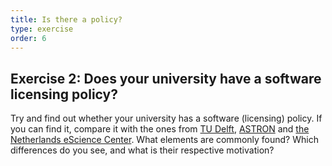 ```yaml
---
title: Is there a policy?
type: exercise
order: 6
---
```


## Exercise 2: Does your university have a software licensing policy?
Try and find out whether your university has a software (licensing) policy. If you can find it, compare it with the ones from [TU Delft](https://zenodo.org/record/4629662), [ASTRON](https://zenodo.org/records/7307162) and [the Netherlands eScience Center](https://www.esciencecenter.nl/wp-content/uploads/2020/05/nlesc_ip_policy_2017.pdf). What elements are commonly found? Which differences do you see, and what is their respective motivation?

